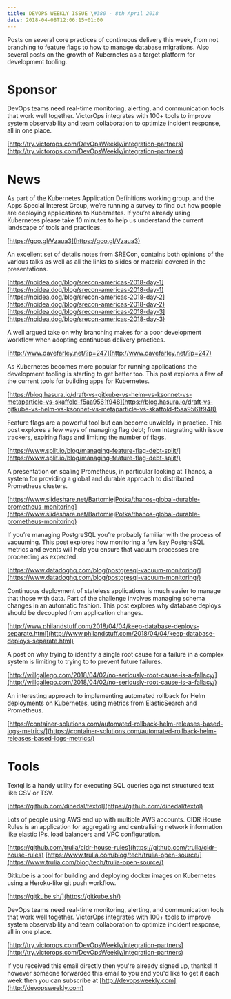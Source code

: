 ```yaml
---
title: DEVOPS WEEKLY ISSUE \#380 - 8th April 2018 
date: 2018-04-08T12:06:15+01:00
---
```


Posts on several core practices of continuous delivery this week, from not branching to feature flags to how to manage database migrations. Also several posts on the growth of Kubernetes as a target platform for development tooling.


Sponsor
======

DevOps teams need real-time monitoring, alerting, and communication tools that work well together. VictorOps integrates with 100+ tools to improve system observability and team collaboration to optimize incident response, all in one place.

[http://try.victorops.com/DevOpsWeekly/integration-partners](http://try.victorops.com/DevOpsWeekly/integration-partners)


News
====

As part of the Kubernetes Application Definitions working group, and the Apps Special Interest Group, we’re running a survey to find out how people are deploying applications to Kubernetes. If you’re already using Kubernetes please take 10 minutes to help us understand the current landscape of tools and practices.

[https://goo.gl/Vzaua3](https://goo.gl/Vzaua3)


An excellent set of details notes from SRECon, contains both opinions of the various talks as well as all the links to slides or material covered in the presentations.

[https://noidea.dog/blog/srecon-americas-2018-day-1](https://noidea.dog/blog/srecon-americas-2018-day-1)
[https://noidea.dog/blog/srecon-americas-2018-day-2](https://noidea.dog/blog/srecon-americas-2018-day-2)
[https://noidea.dog/blog/srecon-americas-2018-day-3](https://noidea.dog/blog/srecon-americas-2018-day-3)


A well argued take on why branching makes for a poor development workflow when adopting continuous delivery practices.

[http://www.davefarley.net/?p=247](http://www.davefarley.net/?p=247)


As Kubernetes becomes more popular for running applications the development tooling is starting to get better too. This post explores a few of the current tools for building apps for Kubernetes.

[https://blog.hasura.io/draft-vs-gitkube-vs-helm-vs-ksonnet-vs-metaparticle-vs-skaffold-f5aa9561f948](https://blog.hasura.io/draft-vs-gitkube-vs-helm-vs-ksonnet-vs-metaparticle-vs-skaffold-f5aa9561f948)


Feature flags are a powerful tool but can become unwieldy in practice. This post explores a few ways of managing flag debt; from integrating with issue trackers, expiring flags and limiting the number of flags.

[https://www.split.io/blog/managing-feature-flag-debt-split/](https://www.split.io/blog/managing-feature-flag-debt-split/)


A presentation on scaling Prometheus, in particular looking at Thanos, a system for providing a global and durable approach to distributed Prometheus clusters.

[https://www.slideshare.net/BartomiejPotka/thanos-global-durable-prometheus-monitoring](https://www.slideshare.net/BartomiejPotka/thanos-global-durable-prometheus-monitoring)


If you’re managing PostgreSQL you’re probably familiar with the process of vacuuming. This post explores how monitoring a few key PostgreSQL metrics and events will help you ensure that vacuum processes are proceeding as expected.

[https://www.datadoghq.com/blog/postgresql-vacuum-monitoring/](https://www.datadoghq.com/blog/postgresql-vacuum-monitoring/)


Continuous deployment of stateless applications is much easier to manage that those with data. Part of the challenge involves managing schema changes in an automatic fashion. This post explores why database deploys should be decoupled from application changes.

[http://www.philandstuff.com/2018/04/04/keep-database-deploys-separate.html](http://www.philandstuff.com/2018/04/04/keep-database-deploys-separate.html)


A post on why trying to identify a single root cause for a failure in a complex system is limiting to trying to to prevent future failures.

[http://willgallego.com/2018/04/02/no-seriously-root-cause-is-a-fallacy/](http://willgallego.com/2018/04/02/no-seriously-root-cause-is-a-fallacy/)


An interesting approach to implementing automated rollback for Helm deployments on Kubernetes, using metrics from ElasticSearch and Prometheus.

[https://container-solutions.com/automated-rollback-helm-releases-based-logs-metrics/](https://container-solutions.com/automated-rollback-helm-releases-based-logs-metrics/)



Tools
=====

Textql is a handy utility for executing SQL queries against structured text like CSV or TSV.

[https://github.com/dinedal/textql](https://github.com/dinedal/textql)


Lots of people using AWS end up with multiple AWS accounts. CIDR House Rules is an application for aggregating and centralising network information like elastic IPs, load balancers and VPC configuration.

[https://github.com/trulia/cidr-house-rules](https://github.com/trulia/cidr-house-rules)
[https://www.trulia.com/blog/tech/trulia-open-source/](https://www.trulia.com/blog/tech/trulia-open-source/)


Gitkube is a tool for building and deploying docker images on Kubernetes using a Heroku-like git push workflow.

[https://gitkube.sh/](https://gitkube.sh/)


DevOps teams need real-time monitoring, alerting, and communication tools that work well together. VictorOps integrates with 100+ tools to improve system observability and team collaboration to optimize incident response, all in one place.

[http://try.victorops.com/DevOpsWeekly/integration-partners](http://try.victorops.com/DevOpsWeekly/integration-partners)



If you received this email directly then you're already signed up, thanks! If however someone forwarded this email to you and you'd like to get it each week then you can subscribe at [http://devopsweekly.com](http://devopsweekly.com)

